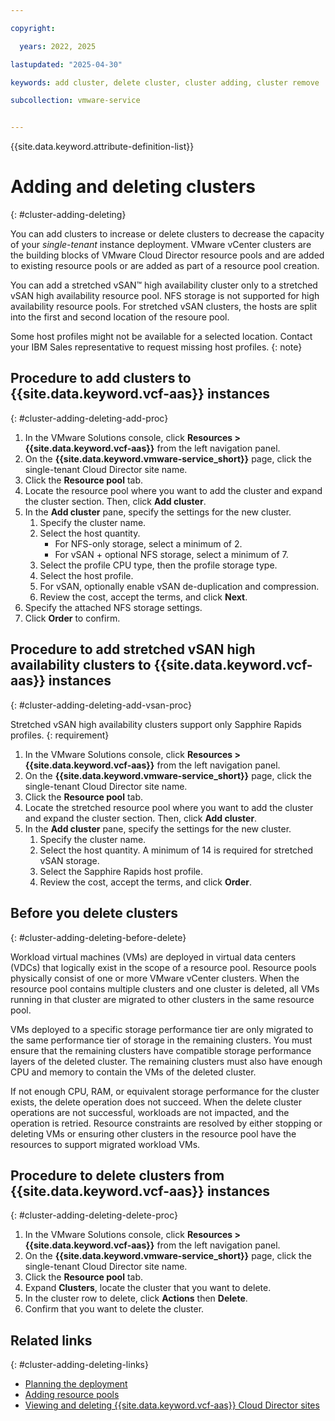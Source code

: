 ```yaml
---

copyright:

  years: 2022, 2025

lastupdated: "2025-04-30"

keywords: add cluster, delete cluster, cluster adding, cluster remove

subcollection: vmware-service


---
```


{{site.data.keyword.attribute-definition-list}}

# Adding and deleting clusters
{: #cluster-adding-deleting}

You can add clusters to increase or delete clusters to decrease the capacity of your *single-tenant* instance deployment. VMware vCenter clusters are the building blocks of VMware Cloud Director resource pools and are added to existing resource pools or are added as part of a resource pool creation.

You can add a stretched vSAN™ high availability cluster only to a stretched vSAN high availability resource pool. NFS storage is not supported for high availability resource pools. For stretched vSAN clusters, the hosts are split into the first and second location of the resoure pool.

Some host profiles might not be available for a selected location. Contact your IBM Sales representative to request missing host profiles.
{: note}

## Procedure to add clusters to {{site.data.keyword.vcf-aas}} instances
{: #cluster-adding-deleting-add-proc}

1. In the VMware Solutions console, click **Resources > {{site.data.keyword.vcf-aas}}** from the left navigation panel.
2. On the **{{site.data.keyword.vmware-service_short}}** page, click the single-tenant Cloud Director site name.
3. Click the **Resource pool** tab.
4. Locate the resource pool where you want to add the cluster and expand the cluster section. Then, click **Add cluster**.
5. In the **Add cluster** pane, specify the settings for the new cluster.
    1. Specify the cluster name.
    2. Select the host quantity.
       * For NFS-only storage, select a minimum of 2.
       * For vSAN + optional NFS storage, select a minimum of 7.
    3. Select the profile CPU type, then the profile storage type.
    4. Select the host profile.
    5. For vSAN, optionally enable vSAN de-duplication and compression.
    6. Review the cost, accept the terms, and click **Next**.
6. Specify the attached NFS storage settings.
7. Click **Order** to confirm.

## Procedure to add stretched vSAN high availability clusters to {{site.data.keyword.vcf-aas}} instances
{: #cluster-adding-deleting-add-vsan-proc}

Stretched vSAN high availability clusters support only Sapphire Rapids profiles.
{: requirement}

1. In the VMware Solutions console, click **Resources > {{site.data.keyword.vcf-aas}}** from the left navigation panel.
2. On the **{{site.data.keyword.vmware-service_short}}** page, click the single-tenant Cloud Director site name.
3. Click the **Resource pool** tab.
4. Locate the stretched resource pool where you want to add the cluster and expand the cluster section. Then, click **Add cluster**.
5. In the **Add cluster** pane, specify the settings for the new cluster.
    1. Specify the cluster name.
    2. Select the host quantity. A minimum of 14 is required for stretched vSAN storage.
    3. Select the Sapphire Rapids host profile.
    4. Review the cost, accept the terms, and click **Order**.

## Before you delete clusters
{: #cluster-adding-deleting-before-delete}

Workload virtual machines (VMs) are deployed in virtual data centers (VDCs) that logically exist in the scope of a resource pool. Resource pools physically consist of one or more VMware vCenter clusters. When the resource pool contains multiple clusters and one cluster is deleted, all VMs running in that cluster are migrated to other clusters in the same resource pool.

VMs deployed to a specific storage performance tier are only migrated to the same performance tier of storage in the remaining clusters. You must ensure that the remaining clusters have compatible storage performance layers of the deleted cluster. The remaining clusters must also have enough CPU and memory to contain the VMs of the deleted cluster.

If not enough CPU, RAM, or equivalent storage performance for the cluster exists, the delete operation does not succeed. When the delete cluster operations are not successful, workloads are not impacted, and the operation is retried. Resource constraints are resolved by either stopping or deleting VMs or ensuring other clusters in the resource pool have the resources to support migrated workload VMs.

## Procedure to delete clusters from {{site.data.keyword.vcf-aas}} instances
{: #cluster-adding-deleting-delete-proc}

1. In the VMware Solutions console, click **Resources > {{site.data.keyword.vcf-aas}}** from the left navigation panel.
2. On the **{{site.data.keyword.vmware-service_short}}** page, click the single-tenant Cloud Director site name.
3. Click the **Resource pool** tab.
4. Expand **Clusters**, locate the cluster that you want to delete.
5. In the cluster row to delete, click **Actions** then **Delete**.
6. Confirm that you want to delete the cluster.

## Related links
{: #cluster-adding-deleting-links}

* [Planning the deployment](/docs/vmware-service?topic=vmware-service-tenant-plan-deploy)
* [Adding resource pools](/docs/vmware-service?topic=vmware-service-pvdc-adding-deleting)
* [Viewing and deleting {{site.data.keyword.vcf-aas}} Cloud Director sites](/docs/vmware-service?topic=vmware-service-tenant-viewing-sites)
